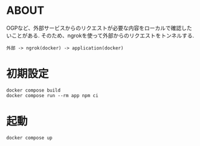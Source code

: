 # ABOUT
OGPなど、外部サービスからのリクエストが必要な内容をローカルで確認したいことがある.
そのため、ngrokを使って外部からのリクエストをトンネルする.

```
外部 -> ngrok(docker) -> application(docker)
```

# 初期設定
```shell
docker compose build
docker compose run --rm app npm ci
```

# 起動
```shell
docker compose up
```
